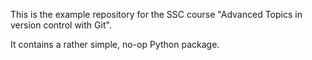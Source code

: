 This is the example repository for the SSC course "Advanced Topics in version control with Git".

It contains a rather simple, no-op Python package.
